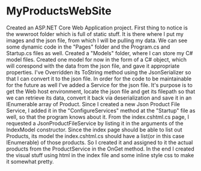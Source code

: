 # MyProductsWebSite
Created an ASP.NET Core Web Application project.
First thing to notice is the wwwroot folder which is full of static stuff. It is there where I put my images and the json file, from which I will be pulling my data.
We can see some dynamic code in the "Pages" folder and the Program.cs and Startup.cs files as well.
Created a "Models" folder, where I can store my C# model files. Created one model for now in the form of a C# object, which will corespond with the data from the json file, and gave it appropriate properties. I've Overridden its ToString method using the JsonSerializer so that I can convert it to the json file.
In order for the code to be maintainable for the future as well I've added a Service for the json file. It's purpose is to get the Web host environment, locate the json file and get its filepath so that we can retrieve its data, convert it back via deserialization and save it in an IEnumerable array of Product. 
Since I created a new Json Product File Service, I added it in the "ConfigureServices" method at the "Startup" file as well, so that the program knows about it.
From the index.cshtml.cs page, I requested a JsonProductFileService by listing it in the arguments of the IndexModel constructor.
Since the index page should be able to list out Products, its model the index.cshtml.cs should have a list(or in this case IEnumerable) of those products. So I created it and assigned to it the actual products from the ProductService in the OnGet method.
In the end I created the visual stuff using html in the index file and some inline style css to make it somewhat pretty.
